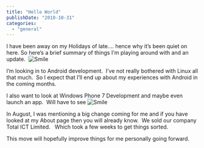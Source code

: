 ```yaml
---
title: "Hello World"
publishDate: "2010-10-31"
categories: 
  - "general"
---
```


I have been away on my Holidays of late…. hence why it’s been quiet on here. So here’s a brief summary of things I'm playing around with and an update.  ![Smile](http://ramberlinggeek.co.uk/wp-content/uploads/2010/10/wlEmoticon-smile.png)

I’m looking in to Android development.  I’ve not really bothered with Linux all that much.  So I expect that I’ll end up about my experiences with Android in the coming months.

I also want to look at Windows Phone 7 Development and maybe even launch an app.  Will have to see ![Smile](http://ramberlinggeek.co.uk/wp-content/uploads/2010/10/wlEmoticon-smile.png)

In August, I was mentioning a big change coming for me and if you have looked at my About page then you will already know.  We sold our company Total ICT Limited.   Which took a few weeks to get things sorted. 

This move will hopefully improve things for me personally going forward.
